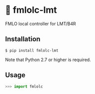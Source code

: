 # :satellite: fmlolc-lmt

FMLO local controller for LMT/B4R


## Installation

```
$ pip install fmlolc-lmt
```

Note that Python 2.7 or higher is required.

## Usage

```python
>>> import fmlolc
```
